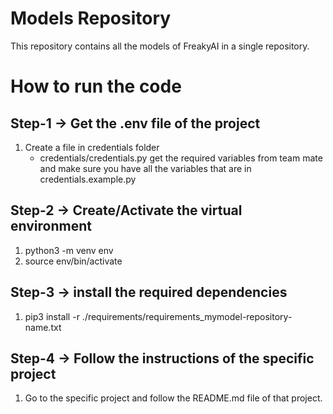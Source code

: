 # Models Repository

This repository contains all the models of FreakyAI in a single repository.

# How to run the code

## Step-1 -> Get the .env file of the project
1. Create a file in credentials folder 
    - credentials/credentials.py 
    get the required variables from team mate and make sure you have all the variables that are in credentials.example.py
 
## Step-2 -> Create/Activate the virtual environment

1. python3 -m venv env
2. source env/bin/activate

## Step-3 -> install the required dependencies

1. pip3 install -r ./requirements/requirements_mymodel-repository-name.txt

## Step-4 -> Follow the instructions of the specific project

1. Go to the specific project and follow the README.md file of that project.
